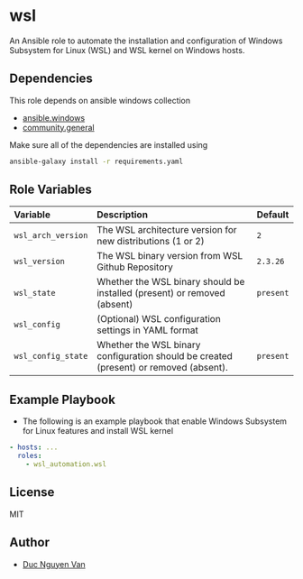 wsl
=========

An Ansible role to automate the installation and configuration of Windows Subsystem for Linux (WSL) and WSL kernel on Windows hosts.

Dependencies
------------

This role depends on ansible windows collection

* [ansible.windows](https://galaxy.ansible.com/ui/repo/published/ansible/windows/)
* [community.general](https://galaxy.ansible.com/ui/repo/published/community/general/)

Make sure all of the dependencies are installed using

```bash
ansible-galaxy install -r requirements.yaml
```

Role Variables
--------------

| Variable | Description | Default |
|:---------|:------------|:---------|
|`wsl_arch_version`| The WSL architecture version for new distributions (1 or 2) | `2` |
|`wsl_version`| The WSL binary version from WSL Github Repository | `2.3.26` |
|`wsl_state`| Whether the WSL binary should be installed (present) or removed (absent) | `present` |
|`wsl_config`| (Optional) WSL configuration settings in YAML format ||
|`wsl_config_state`| Whether the WSL binary configuration should be created (present) or removed (absent). | `present` |

Example Playbook
----------------

* The following is an example playbook that enable Windows Subsystem for Linux features and install WSL kernel

```yaml
- hosts: ...
  roles:
    - wsl_automation.wsl
```

License
-------

MIT

Author
------------------

* [Duc Nguyen Van](https://github.com/vanduc2514)
